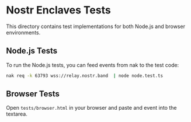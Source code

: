 # Nostr Enclaves Tests

This directory contains test implementations for both Node.js and browser environments.

## Node.js Tests

To run the Node.js tests, you can feed events from nak to the test code:

```bash
nak req -k 63793 wss://relay.nostr.band  | node node.test.ts
```

## Browser Tests

Open `tests/browser.html` in your browser and paste and event into the textarea.
